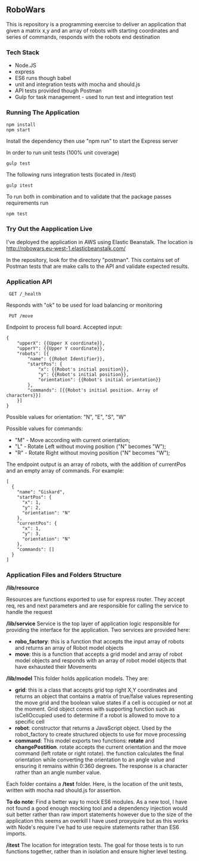 ## RoboWars

This is repository is a programming exercise to deliver an application that given a matrix x,y and an array of robots with starting coordinates and series of commands, responds with the robots end destination

### Tech Stack
- Node.JS
- express
- ES6 runs though babel
- unit and integration tests with mocha and should.js
- API tests provided though Postman
- Gulp for task management - used to run test and integration test

### Running The Application
    npm install
    npm start

Install the dependency then use "npm run" to start the Express server

In order to run unit tests (100% unit coverage)

    gulp test

The following runs integration tests (located in /itest)

    gulp itest

To run both in combination and to validate that the package passes requirements run

    npm test

### Try Out the Aapplication Live

I've deployed the application in AWS using Elastic Beanstalk. The location is http://robowars.eu-west-1.elasticbeanstalk.com/

In the repository, look for the directory "postman". This contains set of Postman tests that are make calls to the API and validate expected results.


### Application API

     GET /_health

Responds with "ok" to be used for load balancing or monitoring

     PUT /move

Endpoint to process full board.
Accepted input:

    {
    	"upperX": {{Upper X coordinate}},
    	"upperY": {{Upper Y coordinate}},
    	"robots": [{
    		"name": {{Robot Identifier}},
    		"startPos": {
    			"x": {{Robot's initial position}},
    			"y": {{Robot's initial position}},
    			"orientation": {{Robot's initial orientation}}
    		},
    		"commands": [{{Robot's initial position. Array of characters}}]
    	}]
    }

Possible values for orientation: "N", "E", "S", "W"

Possible values for commands:

  - "M" - Move according with current orientation;
  - "L" - Rotate Left without moving position ("N" becomes "W");
  - "R" - Rotate Right without moving position ("N" becomes "W");

The endpoint output is an array of robots, with the addition of currentPos and an empty array of commands. For example:

    [
      {
        "name": "Giskard",
        "startPos": {
          "x": 1,
          "y": 2,
          "orientation": "N"
        },
        "currentPos": {
          "x": 1,
          "y": 3,
          "orientation": "N"
        },
        "commands": []
      }
    ]

### Application Files and Folders Structure

**/lib/resource**

Resources are functions exported to use for express router. They accept req, res and next parameters and are responsible for calling the service to handle the request

**/lib/service**
Service is the top layer of application logic responsible for providing the interface for the application. Two services are provided here:
  - **robo_factory**: this is a function that accepts the input array of robots and returns an array of Robot model objects
  - **move**: this is a function that accepts a grid model and array of robot model objects and responds with an array of robot model objects that have exhausted their Movements

**/lib/model**
This folder holds application models. They are:
  - **grid**: this is a class that accepts grid top right X,Y coordinates and returns an object that contains a matrix of true/false values representing the move grid and the boolean value states if a cell is occupied or not at the moment. Grid object comes with supporting function such as isCellOccupied used to determine if a robot is allowed to move to a specific cell
  - **robot**: constructor that returns a JavaScript object. Used by the robot_factory to create structured objects to use for move processing
  - **command**: This model exports two functions: **rotate** and **changePostition**. rotate accepts the current orientation and the move command (left rotate or right rotate). the function calculates the final orientation while converting the orientation to an angle value and ensuring it remains within 0:360 degrees. The response is a character rather than an angle number value.


Each folder contains a **/test** folder. Here, is the location of the unit tests, written with mocha nad should.js for assertion.

**To do note**: Find a better way to mock ES6 modules. As a new tool, I have not found a good enough mocking tool and a dependency injection would suit better rather than raw import statements however due to the size of the application this seems an overkill
I have used proxyquire but as this works with Node's require I've had to use require statements rather than ES6 imports.

**/itest**
The location for integration tests. The goal for those tests is to run functions together, rather than in isolation and ensure higher level testing.
